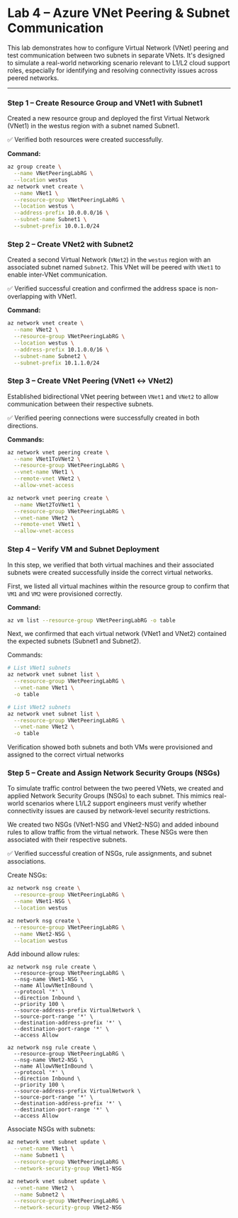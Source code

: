 # Lab 4 – Azure VNet Peering & Subnet Communication

This lab demonstrates how to configure Virtual Network (VNet) peering and test communication between two subnets in separate VNets. It's designed to simulate a real-world networking scenario relevant to L1/L2 cloud support roles, especially for identifying and resolving connectivity issues across peered networks.

---

### Step 1 – Create Resource Group and VNet1 with Subnet1

Created a new resource group and deployed the first Virtual Network (VNet1) in the westus region with a subnet named Subnet1.

✅ Verified both resources were created successfully.

**Command:**
```bash
az group create \
  --name VNetPeeringLabRG \
  --location westus
az network vnet create \
  --name VNet1 \
  --resource-group VNetPeeringLabRG \
  --location westus \
  --address-prefix 10.0.0.0/16 \
  --subnet-name Subnet1 \
  --subnet-prefix 10.0.1.0/24
```
### Step 2 – Create VNet2 with Subnet2

Created a second Virtual Network (`VNet2`) in the `westus` region with an associated subnet named `Subnet2`. This VNet will be peered with `VNet1` to enable inter-VNet communication.

✅ Verified successful creation and confirmed the address space is non-overlapping with VNet1.

**Command:**
```bash
az network vnet create \
  --name VNet2 \
  --resource-group VNetPeeringLabRG \
  --location westus \
  --address-prefix 10.1.0.0/16 \
  --subnet-name Subnet2 \
  --subnet-prefix 10.1.1.0/24
```
### Step 3 – Create VNet Peering (VNet1 ↔ VNet2)

Established bidirectional VNet peering between `VNet1` and `VNet2` to allow communication between their respective subnets.

✅ Verified peering connections were successfully created in both directions.

**Commands:**
```bash
az network vnet peering create \
  --name VNet1ToVNet2 \
  --resource-group VNetPeeringLabRG \
  --vnet-name VNet1 \
  --remote-vnet VNet2 \
  --allow-vnet-access

az network vnet peering create \
  --name VNet2ToVNet1 \
  --resource-group VNetPeeringLabRG \
  --vnet-name VNet2 \
  --remote-vnet VNet1 \
  --allow-vnet-access
```

### Step 4 – Verify VM and Subnet Deployment

In this step, we verified that both virtual machines and their associated subnets were created successfully inside the correct virtual networks.

First, we listed all virtual machines within the resource group to confirm that `VM1` and `VM2` were provisioned correctly.

**Command:**
```bash
az vm list --resource-group VNetPeeringLabRG -o table
```
Next, we confirmed that each virtual network (VNet1 and VNet2) contained the expected subnets (Subnet1 and Subnet2).

Commands: 
``` bash
# List VNet1 subnets
az network vnet subnet list \
  --resource-group VNetPeeringLabRG \
  --vnet-name VNet1 \
  -o table

# List VNet2 subnets
az network vnet subnet list \
  --resource-group VNetPeeringLabRG \
  --vnet-name VNet2 \
  -o table
```
Verification showed both subnets and both VMs were provisioned and assigned to the correct virtual networks

### Step 5 – Create and Assign Network Security Groups (NSGs)
To simulate traffic control between the two peered VNets, we created and applied Network Security Groups (NSGs) to each subnet. This mimics real-world scenarios where L1/L2 support engineers must verify whether connectivity issues are caused by network-level security restrictions.

We created two NSGs (VNet1-NSG and VNet2-NSG) and added inbound rules to allow traffic from the virtual network. These NSGs were then associated with their respective subnets.

✅ Verified successful creation of NSGs, rule assignments, and subnet associations.

Create NSGs: 
``` bash
az network nsg create \
  --resource-group VNetPeeringLabRG \
  --name VNet1-NSG \
  --location westus

az network nsg create \
  --resource-group VNetPeeringLabRG \
  --name VNet2-NSG \
  --location westus
```
Add inbound allow rules:
```
az network nsg rule create \
  --resource-group VNetPeeringLabRG \
  --nsg-name VNet1-NSG \
  --name AllowVNetInBound \
  --protocol '*' \
  --direction Inbound \
  --priority 100 \
  --source-address-prefix VirtualNetwork \
  --source-port-range '*' \
  --destination-address-prefix '*' \
  --destination-port-range '*' \
  --access Allow

az network nsg rule create \
  --resource-group VNetPeeringLabRG \
  --nsg-name VNet2-NSG \
  --name AllowVNetInBound \
  --protocol '*' \
  --direction Inbound \
  --priority 100 \
  --source-address-prefix VirtualNetwork \
  --source-port-range '*' \
  --destination-address-prefix '*' \
  --destination-port-range '*' \
  --access Allow
```
Associate NSGs with subnets: 
``` bash
az network vnet subnet update \
  --vnet-name VNet1 \
  --name Subnet1 \
  --resource-group VNetPeeringLabRG \
  --network-security-group VNet1-NSG

az network vnet subnet update \
  --vnet-name VNet2 \
  --name Subnet2 \
  --resource-group VNetPeeringLabRG \
  --network-security-group VNet2-NSG
```
